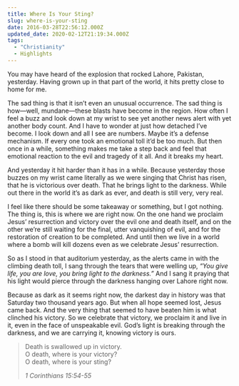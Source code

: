 ```yaml
---
title: Where Is Your Sting?
slug: where-is-your-sting
date: 2016-03-28T22:56:12.000Z
updated_date: 2020-02-12T21:19:34.000Z
tags:
  - "Christianity"
  - Highlights
---
```


You may have heard of the explosion that rocked Lahore, Pakistan, yesterday. Having grown up in that part of the world, it hits pretty close to home for me.

The sad thing is that it isn’t even an unusual occurrence. The sad thing is how—well, mundane—these blasts have become in the region. How often I feel a buzz and look down at my wrist to see yet another news alert with yet another body count. And I have to wonder at just how detached I’ve become. I look down and all I see are numbers. Maybe it’s a defense mechanism. If every one took an emotional toll it’d be too much. But then once in a while, something makes me take a step back and feel that emotional reaction to the evil and tragedy of it all. And it breaks my heart.

And yesterday it hit harder than it has in a while. Because yesterday those buzzes on my wrist came literally as we were singing that Christ has risen, that he is victorious over death. That he brings light to the darkness. While out there in the world it’s as dark as ever, and death is still very, very real.

I feel like there should be some takeaway or something, but I got nothing. The thing is, this is where we are right now. On the one hand we proclaim Jesus’ resurrection and victory over the evil one and death itself, and on the other we’re still waiting for the final, utter vanquishing of evil, and for the restoration of creation to be completed. And until then we live in a world where a bomb will kill dozens even as we celebrate Jesus’ resurrection.

So as I stood in that auditorium yesterday, as the alerts came in with the climbing death toll, I sang through the tears that were welling up, *“You give life, you are love, you bring light to the darkness.”* And I sang it praying that his light would pierce through the darkness hanging over Lahore right now.

Because as dark as it seems right now, the darkest day in history was that Saturday two thousand years ago. But when all hope seemed lost, Jesus came back. And the very thing that seemed to have beaten him is what clinched his victory. So we celebrate that victory, we proclaim it and live in it, even in the face of unspeakable evil. God’s light is breaking through the darkness, and we are carrying it, knowing victory is ours.

> Death is swallowed up in victory.  
> O death, where is your victory?  
> O death, where is your sting?
>
> <cite>1 Corinthians 15:54-55</cite>
